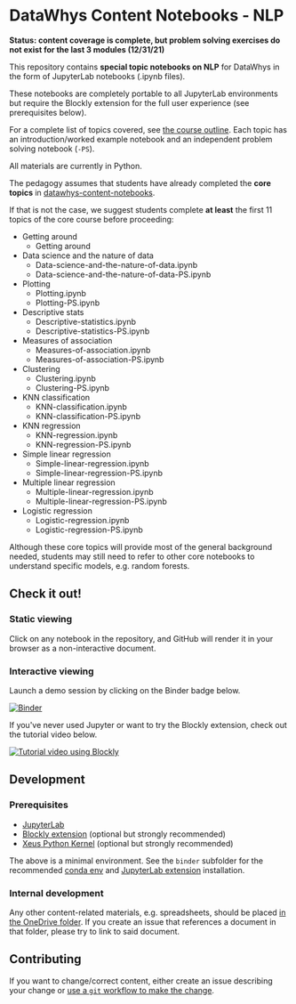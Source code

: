 # DataWhys Content Notebooks - NLP

**Status: content coverage is complete, but problem solving exercises do not exist for the last 3 modules (12/31/21)**

This repository contains **special topic notebooks on NLP** for DataWhys in the form of JupyterLab notebooks (.ipynb files).

These notebooks are completely portable to all JupyterLab environments but require the Blockly extension for the full user experience (see prerequisites below).

For a complete list of topics covered, see [the course outline](Course-outline.ipynb).
Each topic has an introduction/worked example notebook and an independent problem solving notebook (`-PS`).

All materials are currently in Python.

The pedagogy assumes that students have already completed the **core topics** in [datawhys-content-notebooks](https://github.com/memphis-iis/datawhys-content-notebooks).

If that is not the case, we suggest students complete **at least** the first 11 topics of the core course before proceeding:

- Getting around
    - Getting around
- Data science and the nature of data
    - Data-science-and-the-nature-of-data.ipynb
    - Data-science-and-the-nature-of-data-PS.ipynb
- Plotting
    - Plotting.ipynb
    - Plotting-PS.ipynb
- Descriptive stats
    - Descriptive-statistics.ipynb
    - Descriptive-statistics-PS.ipynb
- Measures of association
    - Measures-of-association.ipynb
    - Measures-of-association-PS.ipynb
- Clustering
    - Clustering.ipynb
    - Clustering-PS.ipynb
- KNN classification
    - KNN-classification.ipynb
    - KNN-classification-PS.ipynb
- KNN regression
    - KNN-regression.ipynb
    - KNN-regression-PS.ipynb
- Simple linear regression
    - Simple-linear-regression.ipynb
    - Simple-linear-regression-PS.ipynb
- Multiple linear regression
    - Multiple-linear-regression.ipynb
    - Multiple-linear-regression-PS.ipynb
- Logistic regression
    - Logistic-regression.ipynb
    - Logistic-regression-PS.ipynb
    
Although these core topics will provide most of the general background needed, students may still need to refer to other core notebooks to understand specific models, e.g. random forests.

## Check it out!

### Static viewing

Click on any notebook in the repository, and GitHub will render it in your browser as a non-interactive document.

### Interactive viewing

Launch a demo session by clicking on the Binder badge below.

[![Binder](https://mybinder.org/badge_logo.svg)](https://mybinder.org/v2/gh/memphis-iis/datawhys-content-notebooks-nlp/master?urlpath=lab)

If you've never used Jupyter or want to try the Blockly extension, check out the tutorial video below.

[![Tutorial video using Blockly](https://img.youtube.com/vi/-luPzplPDI0/0.jpg)](https://youtu.be/-luPzplPDI0 "Tutorial video using Blockly")


## Development

### Prerequisites

- [JupyterLab](https://jupyter.org/install)
- [Blockly extension](https://github.com/aolney/fable-jupyterlab-blockly-extension) (optional but strongly recommended)
- [Xeus Python Kernel](https://github.com/jupyter-xeus/xeus-python) (optional but strongly recommended)

The above is a minimal environment.
See the `binder` subfolder for the recommended [conda env](https://docs.conda.io/projects/conda/en/latest/user-guide/tasks/manage-environments.html#creating-an-environment-from-an-environment-yml-file) and [JupyterLab extension](https://jupyterlab.readthedocs.io/en/stable/user/extensions.html#using-the-terminal) installation.

### Internal development

Any other content-related materials, e.g. spreadsheets, should be placed [in the OneDrive folder](https://livememphis-my.sharepoint.com/:f:/r/personal/aolney_memphis_edu/Documents/DataWhys/content-planning?csf=1&e=LPEGbr). If you create an issue that references a document in that folder, please try to link to said document.

## Contributing

If you want to change/correct content, either create an issue describing your change or [use a `git` workflow to make the change](https://www.atlassian.com/git/tutorials/making-a-pull-request).